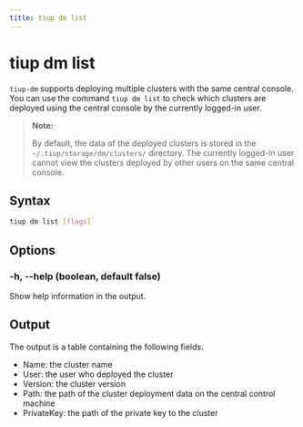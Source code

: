 ```yaml
---
title: tiup dm list
---
```


# tiup dm list

`tiup-dm` supports deploying multiple clusters with the same central console. You can use the command `tiup dm list` to check which clusters are deployed using the central console by the currently logged-in user.

> **Note:**
> 
> By default, the data of the deployed clusters is stored in the `~/.tiup/storage/dm/clusters/` directory. The currently logged-in user cannot view the clusters deployed by other users on the same central console.

## Syntax

```sh
tiup dm list [flags]
```

## Options

### -h, --help (boolean, default false)

Show help information in the output.

## Output

The output is a table containing the following fields.

- Name: the cluster name
- User: the user who deployed the cluster
- Version: the cluster version
- Path: the path of the cluster deployment data on the central control machine
- PrivateKey: the path of the private key to the cluster

